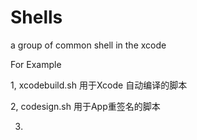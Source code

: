 # Shells
a group of common shell in the xcode 

For Example

1, xcodebuild.sh
用于Xcode 自动编译的脚本

2, codesign.sh
用于App重签名的脚本

3. 
